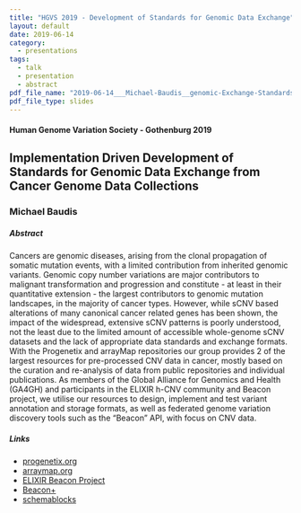 ```yaml
---
title: "HGVS 2019 - Development of Standards for Genomic Data Exchange"
layout: default
date: 2019-06-14
category:
  - presentations
tags:
  - talk
  - presentation
  - abstract
pdf_file_name: "2019-06-14___Michael-Baudis__genomic-Exchange-Standards-from-Cancer-Genome-Data__HGVS2019.pdf"
pdf_file_type: slides
---
```


#### Human Genome Variation Society - Gothenburg 2019
## Implementation Driven Development of Standards for Genomic Data Exchange from Cancer Genome Data Collections
### Michael Baudis

##### Abstract

Cancers are genomic diseases, arising from the clonal propagation of somatic mutation events, with a limited contribution from inherited genomic variants. Genomic copy number variations are major contributors to malignant transformation and progression and constitute - at least in their quantitative extension - the largest contributors to genomic mutation landscapes, in the majority of cancer types. However, while sCNV based alterations of many canonical cancer related genes has been shown, the impact of the widespread, extensive sCNV patterns is poorly understood, not the least due to the limited amount of accessible whole-genome sCNV datasets and the lack of appropriate data standards and exchange formats.
With the Progenetix and arrayMap repositories our group provides 2 of the largest resources for pre-processed CNV data in cancer, mostly based on the curation and re-analysis of data from public repositories and individual publications. As members of the Global Alliance for Genomics and Health (GA4GH) and participants in the ELIXIR h-CNV community and Beacon project, we utilise our resources to design, implement and test variant annotation and storage formats, as well as federated genome variation discovery tools such as the “Beacon” API, with focus on CNV data.

##### Links

* [progenetix.org](http://progenetix.org)
* [arraymap.org](http://arraymap.org)
* [ELIXIR Beacon Project](http://beacon-project.io)
* [Beacon+](http://beacon.progenetix.org)
* [schemablocks](http://schemablocks.org)


